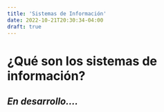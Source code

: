 ```yaml
---
title: 'Sistemas de Información'
date: 2022-10-21T20:30:34-04:00
draft: true
---
```


# ¿Qué son los sistemas de información?

## _En desarrollo...._
